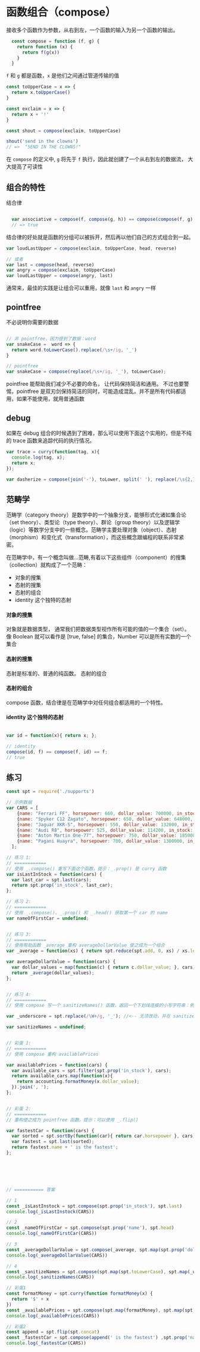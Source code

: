 # 函数组合（compose）

接收多个函数作为参数，从右到左，一个函数的输入为另一个函数的输出。

``` js
  const compose = function (f, g) {
    return function (x) {
      return f(g(x))
    }
  }

```

`f` 和 `g` 都是函数，`x` 是他们之间通过管道传输的值


``` js
const toUpperCase = x => {
  return x.toUpperCase()
}

const exclaim = x => {
  return x + '!'
}

const shout = compose(exclaim, toUpperCase)

shout('send in the clowns')
// =>  "SEND IN THE CLOWNS!"

```
在 `compose` 的定义中, `g` 将先于 `f` 执行，因此就创建了一个从右到左的数据流， 大大提高了可读性


## 组合的特性

结合律

``` js

  var associative = compose(f, compose(g, h)) == compose(compose(f, g), h)
  // => true

```
结合律的好处就是函数的分组可以被拆开，然后再以他们自己的方式组合到一起。


``` js
var loudLastUpper = compose(exclaim, toUpperCase, head, reverse)

// 或者
var last = compose(head, reverse)
var angry = compose(exclaim, toUpperCase)
var loudLastUpper = compose(angry, last)

```
通常来，最佳的实践是让组合可以重用，就像 `last` 和 `angry` 一样


## pointfree
不必说明你需要的数据

``` js

// 非 pointfree，因为提到了数据：word
var snakeCase =  word => {
  return word.toLowerCase().replace(/\s+/ig, '_')
}

// pointfree
var snakeCase = compose(replace(/\s+/ig, '_'), toLowerCase);

```

pointfree 能帮助我们减少不必要的命名， 让代码保持简洁和通用。
不过也要警惕，pointfree 是双刃剑保持简洁的同时，可能造成混乱。并不是所有代码都适用，如果不能使用，就用普通函数



## debug

如果在 debug 组合的时候遇到了困难，那么可以使用下面这个实用的，但是不纯的 trace 函数来追踪代码的执行情况。

``` js
var trace = curry(function(tag, x){
  console.log(tag, x);
  return x;
});

var dasherize = compose(join('-'), toLower, split(' '), replace(/\s{2,}/ig, ' '));

```


## 范畴学

范畴学（category theory）是数学中的一个抽象分支，能够形式化诸如集合论（set theory）、类型论（type theory）、群论（group theory）以及逻辑学（logic）等数学分支中的一些概念。范畴学主要处理对象（object）、态射（morphism）和变化式（transformation），而这些概念跟编程的联系非常紧密。

在范畴学中，有一个概念叫做...范畴,有着以下这些组件（component）的搜集（collection）就构成了一个范畴：

  - 对象的搜集
  - 态射的搜集
  - 态射的组合
  - identity 这个独特的态射

#### 对象的搜集
对象就是数据类型， 通常我们把数据类型视作所有可能的值的一个集合（set）。像 Boolean 就可以看作是 [true, false] 的集合，Number 可以是所有实数的一个集合

#### 态射的搜集
态射是标准的、普通的纯函数。
态射的组合

#### 态射的组合
compose 函数，结合律是在范畴学中对任何组合都适用的一个特性。

#### identity 这个独特的态射

``` js

var id = function(x){ return x; };

// identity
compose(id, f) == compose(f, id) == f;
// true

```

## 练习

``` js
const spt = require('./supports')

// 示例数据
var CARS = [
    {name: "Ferrari FF", horsepower: 660, dollar_value: 700000, in_stock: true},
    {name: "Spyker C12 Zagato", horsepower: 650, dollar_value: 648000, in_stock: false},
    {name: "Jaguar XKR-S", horsepower: 550, dollar_value: 132000, in_stock: false},
    {name: "Audi R8", horsepower: 525, dollar_value: 114200, in_stock: false},
    {name: "Aston Martin One-77", horsepower: 750, dollar_value: 1850000, in_stock: true},
    {name: "Pagani Huayra", horsepower: 700, dollar_value: 1300000, in_stock: false}
  ];

// 练习 1:
// ============
// 使用 _.compose() 重写下面这个函数。提示：_.prop() 是 curry 函数
var isLastInStock = function(cars) {
  var last_car = spt.last(cars);
  return spt.prop('in_stock', last_car);
};

// 练习 2:
// ============
// 使用 _.compose()、_.prop() 和 _.head() 获取第一个 car 的 name
var nameOfFirstCar = undefined;


// 练习 3:
// ============
// 使用帮助函数 _average 重构 averageDollarValue 使之成为一个组合
var _average = function(xs) { return spt.reduce(spt.add, 0, xs) / xs.length; }; // <- 无须改动

var averageDollarValue = function(cars) {
  var dollar_values = map(function(c) { return c.dollar_value; }, cars);
  return _average(dollar_values);
};


// 练习 4:
// ============
// 使用 compose 写一个 sanitizeNames() 函数，返回一个下划线连接的小写字符串：例如：sanitizeNames(["Hello World"]) //=> ["hello_world"]。

var _underscore = spt.replace(/\W+/g, '_'); //<-- 无须改动，并在 sanitizeNames 中使用它

var sanitizeNames = undefined;


// 彩蛋 1:
// ============
// 使用 compose 重构 availablePrices

var availablePrices = function(cars) {
  var available_cars = spt.filter(spt.prop('in_stock'), cars);
  return available_cars.map(function(x){
    return accounting.formatMoney(x.dollar_value);
  }).join(', ');
};


// 彩蛋 2:
// ============
// 重构使之成为 pointfree 函数。提示：可以使用 _.flip()

var fastestCar = function(cars) {
  var sorted = spt.sortBy(function(car){ return car.horsepower }, cars);
  var fastest = spt.last(sorted);
  return fastest.name + ' is the fastest';
};






// =========== 答案

// 1
const _isLastInstock = spt.compose(spt.prop('in_stock'), spt.last)
console.log(_isLastInstock(CARS))

// 2
const _nameOfFirstCar = spt.compose(spt.prop('name'), spt.head)
console.log(_nameOfFirstCar(CARS))

// 3
const _averageDollarValue = spt.compose(_average, spt.map(spt.prop('dollar_value')))
console.log(_averageDollarValue(CARS))

// 4
const _sanitizeNames = spt.compose(spt.map(spt.toLowerCase), spt.map(_underscore), spt.map(spt.prop('name')))
console.log(_sanitizeNames(CARS))

// 彩蛋1
const formatMoney = spt.curry(function formatMoney(x) {
  return '$' + x
})
const _availablePrices = spt.compose(spt.map(formatMoney), spt.map(spt.prop('dollar_value')), spt.filter(spt.prop('in_stock')))
console.log(_availablePrices(CARS))

// 彩蛋2
const append = spt.flip(spt.concat)
const _fastestCar = spt.compose(append(' is the fastest') ,spt.prop('name'), spt.last, spt.sortBy(spt.prop('horsepower')))
console.log(_fastestCar(CARS))
```
